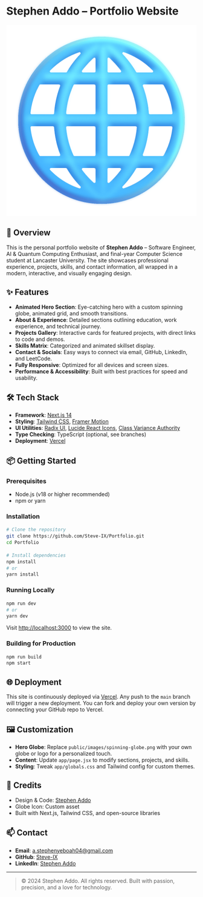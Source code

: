 # Stephen Addo – Portfolio Website

![Hero Banner](public/images/spinning-globe.png)

## 🚀 Overview

This is the personal portfolio website of **Stephen Addo** – Software Engineer, AI & Quantum Computing Enthusiast, and final-year Computer Science student at Lancaster University. The site showcases professional experience, projects, skills, and contact information, all wrapped in a modern, interactive, and visually engaging design.

## ✨ Features
- **Animated Hero Section**: Eye-catching hero with a custom spinning globe, animated grid, and smooth transitions.
- **About & Experience**: Detailed sections outlining education, work experience, and technical journey.
- **Projects Gallery**: Interactive cards for featured projects, with direct links to code and demos.
- **Skills Matrix**: Categorized and animated skillset display.
- **Contact & Socials**: Easy ways to connect via email, GitHub, LinkedIn, and LeetCode.
- **Fully Responsive**: Optimized for all devices and screen sizes.
- **Performance & Accessibility**: Built with best practices for speed and usability.

## 🛠️ Tech Stack
- **Framework**: [Next.js 14](https://nextjs.org/)
- **Styling**: [Tailwind CSS](https://tailwindcss.com/), [Framer Motion](https://www.framer.com/motion/)
- **UI Utilities**: [Radix UI](https://www.radix-ui.com/), [Lucide React Icons](https://lucide.dev/), [Class Variance Authority](https://cva.style/)
- **Type Checking**: TypeScript (optional, see branches)
- **Deployment**: [Vercel](https://vercel.com/)

## 📦 Getting Started

### Prerequisites
- Node.js (v18 or higher recommended)
- npm or yarn

### Installation
```bash
# Clone the repository
git clone https://github.com/Steve-IX/Portfolio.git
cd Portfolio

# Install dependencies
npm install
# or
yarn install
```

### Running Locally
```bash
npm run dev
# or
yarn dev
```
Visit [http://localhost:3000](http://localhost:3000) to view the site.

### Building for Production
```bash
npm run build
npm start
```

## 🌐 Deployment
This site is continuously deployed via [Vercel](https://vercel.com/). Any push to the `main` branch will trigger a new deployment. You can fork and deploy your own version by connecting your GitHub repo to Vercel.

## 🖼️ Customization
- **Hero Globe**: Replace `public/images/spinning-globe.png` with your own globe or logo for a personalized touch.
- **Content**: Update `app/page.jsx` to modify sections, projects, and skills.
- **Styling**: Tweak `app/globals.css` and Tailwind config for custom themes.

## 🤝 Credits
- Design & Code: [Stephen Addo](https://github.com/Steve-IX)
- Globe Icon: Custom asset
- Built with Next.js, Tailwind CSS, and open-source libraries

## 📫 Contact
- **Email**: a.stephenyeboah04@gmail.com
- **GitHub**: [Steve-IX](https://github.com/Steve-IX)
- **LinkedIn**: [Stephen Addo](https://linkedin.com/in/stephen-addo-568b43215)

---

> © 2024 Stephen Addo. All rights reserved. Built with passion, precision, and a love for technology. 